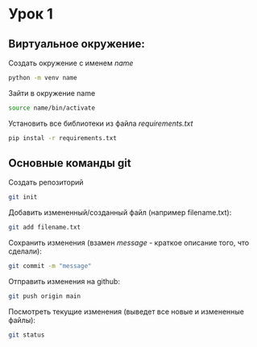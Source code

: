 # Урок 1

## Виртуальное окружение: 

Создать окружение с именем _name_
```sh
python -m venv name
```

Зайти в окружение name
```sh 
source name/bin/activate
```

Установить все библиотеки из файла _requirements.txt_
```sh
pip instal -r requirements.txt
```

## Основные команды git
Создать репозиторий
```sh
git init
```

Добавить измененный/созданный файл (например filename.txt): 
```sh 
git add filename.txt
```

Сохранить изменения (взамен _message_ - краткое описание того, что сделали): 
```sh
git commit -m "message"
```

Отправить изменения на github: 
```sh
git push origin main
```

Посмотреть текущие изменения (выведет все новые и измененные файлы): 
```sh
git status
```

